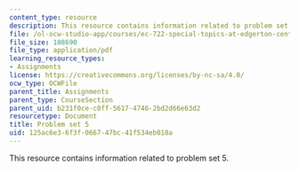 ```yaml
---
content_type: resource
description: This resource contains information related to problem set 5.
file: /ol-ocw-studio-app/courses/ec-722-special-topics-at-edgerton-center-developing-world-prosthetics-spring-2010/125ac6e36f3f066747bc41f534eb018a_MITEC_722S10_pset5.pdf
file_size: 108690
file_type: application/pdf
learning_resource_types:
- Assignments
license: https://creativecommons.org/licenses/by-nc-sa/4.0/
ocw_type: OCWFile
parent_title: Assignments
parent_type: CourseSection
parent_uid: b231f0ce-c0ff-5617-4746-2bd2d66e63d2
resourcetype: Document
title: Problem set 5
uid: 125ac6e3-6f3f-0667-47bc-41f534eb018a
---
```

This resource contains information related to problem set 5.